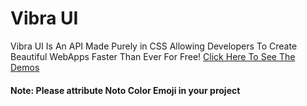 # Vibra UI
Vibra UI Is An API Made Purely in CSS Allowing Developers To Create Beautiful WebApps Faster Than Ever For Free! [Click Here To See The Demos](https://shaurya1709.github.io/vibra-UI/demo.html)
#### Note: Please attribute Noto Color Emoji in your project
